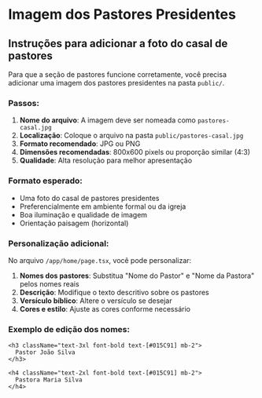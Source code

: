 # Imagem dos Pastores Presidentes

## Instruções para adicionar a foto do casal de pastores

Para que a seção de pastores funcione corretamente, você precisa adicionar uma imagem dos pastores presidentes na pasta `public/`.

### Passos:

1. **Nome do arquivo**: A imagem deve ser nomeada como `pastores-casal.jpg`
2. **Localização**: Coloque o arquivo na pasta `public/pastores-casal.jpg`
3. **Formato recomendado**: JPG ou PNG
4. **Dimensões recomendadas**: 800x600 pixels ou proporção similar (4:3)
5. **Qualidade**: Alta resolução para melhor apresentação

### Formato esperado:

- Uma foto do casal de pastores presidentes
- Preferencialmente em ambiente formal ou da igreja
- Boa iluminação e qualidade de imagem
- Orientação paisagem (horizontal)

### Personalização adicional:

No arquivo `/app/home/page.tsx`, você pode personalizar:

1. **Nomes dos pastores**: Substitua "Nome do Pastor" e "Nome da Pastora" pelos nomes reais
2. **Descrição**: Modifique o texto descritivo sobre os pastores
3. **Versículo bíblico**: Altere o versículo se desejar
4. **Cores e estilo**: Ajuste as cores conforme necessário

### Exemplo de edição dos nomes:

```tsx
<h3 className="text-3xl font-bold text-[#015C91] mb-2">
  Pastor João Silva
</h3>

<h4 className="text-2xl font-bold text-[#015C91] mb-2">
  Pastora Maria Silva
</h4>
```
